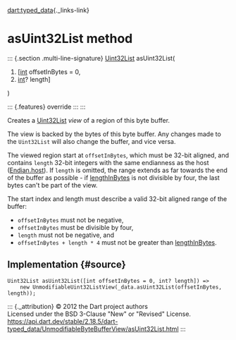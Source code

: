 [dart:typed\_data](../../dart-typed_data/dart-typed_data-library){._links-link}

asUint32List method
===================

::: {.section .multi-line-signature}
[Uint32List](../uint32list-class) asUint32List(

1.  \[[int](../../dart-core/int-class) offsetInBytes = 0,
2.  [int](../../dart-core/int-class)? length\]

)

::: {.features}
override
:::
:::

Creates a [Uint32List](../uint32list-class) *view* of a region of this
byte buffer.

The view is backed by the bytes of this byte buffer. Any changes made to
the `Uint32List` will also change the buffer, and vice versa.

The viewed region start at `offsetInBytes`, which must be 32-bit
aligned, and contains `length` 32-bit integers with the same endianness
as the host ([Endian.host](../endian/host)). If `length` is omitted, the
range extends as far towards the end of the buffer as possible - if
[lengthInBytes](lengthinbytes) is not divisible by four, the last bytes
can\'t be part of the view.

The start index and length must describe a valid 32-bit aligned range of
the buffer:

-   `offsetInBytes` must not be negative,
-   `offsetInBytes` must be divisible by four,
-   `length` must not be negative, and
-   `offsetInBytes + length * 4` must not be greater than
    [lengthInBytes](lengthinbytes).

Implementation {#source}
--------------

``` {.language-dart data-language="dart"}
Uint32List asUint32List([int offsetInBytes = 0, int? length]) =>
    new UnmodifiableUint32ListView(_data.asUint32List(offsetInBytes, length));
```

::: {._attribution}
© 2012 the Dart project authors\
Licensed under the BSD 3-Clause \"New\" or \"Revised\" License.\
<https://api.dart.dev/stable/2.18.5/dart-typed_data/UnmodifiableByteBufferView/asUint32List.html>
:::
